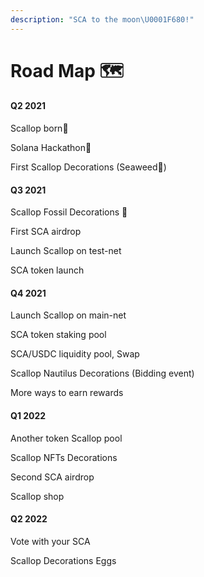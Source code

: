 ```yaml
---
description: "SCA to the moon\U0001F680!"
---
```


# Road Map 🗺

#### Q2 2021

Scallop born🎂

Solana Hackathon🦾

First Scallop Decorations \(Seaweed🌱\)

#### Q3 2021

Scallop Fossil Decorations 🗿

First SCA airdrop

Launch Scallop on test-net

SCA token launch

#### Q4 2021

Launch Scallop on main-net

SCA token staking pool

SCA/USDC liquidity pool, Swap

Scallop Nautilus Decorations \(Bidding event\)

More ways to earn rewards

#### Q1 2022

Another token Scallop pool

Scallop NFTs Decorations

Second SCA airdrop

Scallop shop

#### Q2 2022

Vote with your SCA

Scallop Decorations Eggs

